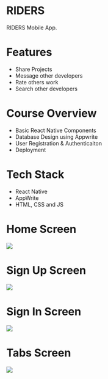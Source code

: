 # RIDERS 
RIDERS Mobile App.

# Features
* Share Projects
* Message other developers
* Rate others work
* Search other developers

# Course Overview
* Basic React Native Components
* Database Design using Appwrite
* User Registration & Authenticaiton
* Deployment

# Tech Stack
* React Native
* AppWrite
* HTML, CSS and JS

# Home Screen
<img src="assets/images/screenshot/onboarding.png">  

# Sign Up Screen
<img src="assets/images/screenshot/signup.png">  

# Sign In Screen
<img src="assets/images/screenshot/login.png">  

# Tabs Screen
<img src="assets/images/screenshot/tabs.png">  
